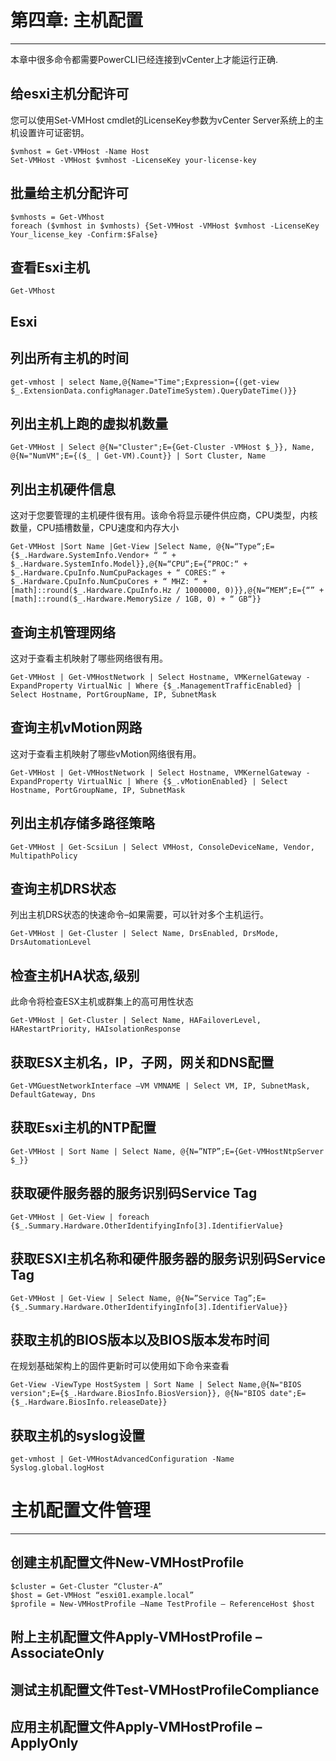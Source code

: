 # 第四章: 主机配置
***
本章中很多命令都需要PowerCLI已经连接到vCenter上才能运行正确.

## 给esxi主机分配许可
您可以使用Set-VMHost cmdlet的LicenseKey参数为vCenter Server系统上的主机设置许可证密钥。
```
$vmhost = Get-VMHost -Name Host
Set-VMHost -VMHost $vmhost -LicenseKey your-license-key
```

## 批量给主机分配许可
```
$vmhosts = Get-VMhost 
foreach ($vmhost in $vmhosts) {Set-VMHost -VMHost $vmhost -LicenseKey Your_license_key -Confirm:$False} 
```


## 查看Esxi主机
```
Get-VMhost
```

## Esxi

## 列出所有主机的时间
```
get-vmhost | select Name,@{Name="Time";Expression={(get-view $_.ExtensionData.configManager.DateTimeSystem).QueryDateTime()}}
```   

## 列出主机上跑的虚拟机数量
```
Get-VMHost | Select @{N="Cluster";E={Get-Cluster -VMHost $_}}, Name, @{N="NumVM";E={($_ | Get-VM).Count}} | Sort Cluster, Name
```

## 列出主机硬件信息
这对于您要管理的主机硬件很有用。该命令将显示硬件供应商，CPU类型，内核数量，CPU插槽数量，CPU速度和内存大小
```
Get-VMHost |Sort Name |Get-View |Select Name, @{N=“Type“;E={$_.Hardware.SystemInfo.Vendor+ “ “ + $_.Hardware.SystemInfo.Model}},@{N=“CPU“;E={“PROC:“ + $_.Hardware.CpuInfo.NumCpuPackages + “ CORES:“ + $_.Hardware.CpuInfo.NumCpuCores + “ MHZ: “ + [math]::round($_.Hardware.CpuInfo.Hz / 1000000, 0)}},@{N=“MEM“;E={“” + [math]::round($_.Hardware.MemorySize / 1GB, 0) + “ GB“}}
```

## 查询主机管理网络
这对于查看主机映射了哪些网络很有用。
```
Get-VMHost | Get-VMHostNetwork | Select Hostname, VMKernelGateway -ExpandProperty VirtualNic | Where {$_.ManagementTrafficEnabled} | Select Hostname, PortGroupName, IP, SubnetMask
```

## 查询主机vMotion网路
这对于查看主机映射了哪些vMotion网络很有用。
```
Get-VMHost | Get-VMHostNetwork | Select Hostname, VMKernelGateway -ExpandProperty VirtualNic | Where {$_.vMotionEnabled} | Select Hostname, PortGroupName, IP, SubnetMask
```

## 列出主机存储多路径策略

```
Get-VMHost | Get-ScsiLun | Select VMHost, ConsoleDeviceName, Vendor, MultipathPolicy
```

## 查询主机DRS状态
列出主机DRS状态的快速命令–如果需要，可以针对多个主机运行。
```
Get-VMHost | Get-Cluster | Select Name, DrsEnabled, DrsMode, DrsAutomationLevel
```

## 检查主机HA状态,级别
此命令将检查ESX主机或群集上的高可用性状态
```
Get-VMHost | Get-Cluster | Select Name, HAFailoverLevel, HARestartPriority, HAIsolationResponse
```

## 获取ESX主机名，IP，子网，网关和DNS配置
```
Get-VMGuestNetworkInterface –VM VMNAME | Select VM, IP, SubnetMask, DefaultGateway, Dns
```

## 获取Esxi主机的NTP配置
```
Get-VMHost | Sort Name | Select Name, @{N=”NTP”;E={Get-VMHostNtpServer $_}}
```

## 获取硬件服务器的服务识别码Service Tag
```
Get-VMHost | Get-View | foreach {$_.Summary.Hardware.OtherIdentifyingInfo[3].IdentifierValue}
```

## 获取ESXI主机名称和硬件服务器的服务识别码Service Tag
```
Get-VMHost | Get-View | Select Name, @{N=”Service Tag”;E={$_.Summary.Hardware.OtherIdentifyingInfo[3].IdentifierValue}}
```

## 获取主机的BIOS版本以及BIOS版本发布时间
在规划基础架构上的固件更新时可以使用如下命令来查看
```
Get-View -ViewType HostSystem | Sort Name | Select Name,@{N="BIOS version";E={$_.Hardware.BiosInfo.BiosVersion}}, @{N="BIOS date";E={$_.Hardware.BiosInfo.releaseDate}}
```

## 获取主机的syslog设置
```
get-vmhost | Get-VMHostAdvancedConfiguration -Name Syslog.global.logHost
```


# 主机配置文件管理
***
## 创建主机配置文件New-VMHostProfile
```
$cluster = Get-Cluster “Cluster-A”
$host = Get-VMHost “esxi01.example.local” 
$profile = New-VMHostProfile –Name TestProfile – ReferenceHost $host
```

## 附上主机配置文件Apply-VMHostProfile –AssociateOnly


## 测试主机配置文件Test-VMHostProfileCompliance


## 应用主机配置文件Apply-VMHostProfile –ApplyOnly